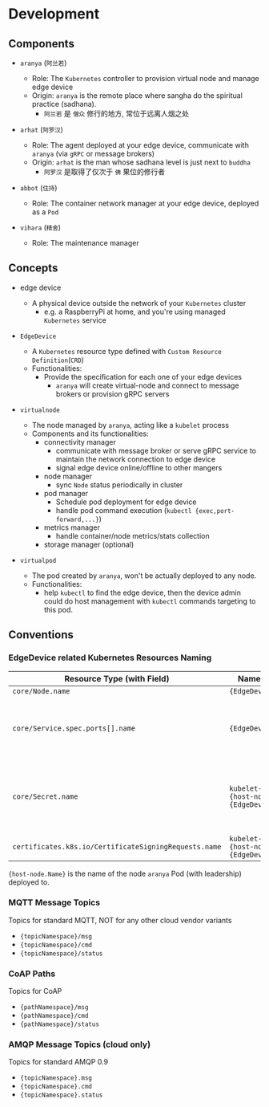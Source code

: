 # Development

## Components

- `aranya` (`阿兰若`)
  - Role: The `Kubernetes` controller to provision virtual node and manage edge device
  - Origin: `aranya` is the remote place where sangha do the spiritual practice (sadhana).
    - `阿兰若` 是 `僧众` 修行的地方, 常位于远离人烟之处

- `arhat` (`阿罗汉`)
  - Role: The agent deployed at your edge device, communicate with `aranya` (via `gRPC` or message brokers)
  - Origin: `arhat` is the man whose sadhana level is just next to `buddha`
    - `阿罗汉` 是取得了仅次于 `佛` 果位的修行者

- `abbot` (`住持`)
  - Role: The container network manager at your edge device, deployed as a `Pod`

- `vihara` (`精舍`)
  - Role: The maintenance manager

## Concepts

- edge device
  - A physical device outside the network of your `Kubernetes` cluster
    - e.g. a RaspberryPi at home, and you're using managed `Kubernetes` service

- `EdgeDevice`
  - A `Kubernetes` resource type defined with `Custom Resource Definition`(`CRD`)
  - Functionalities:
    - Provide the specification for each one of your edge devices
      - `aranya` will create virtual-node and connect to message brokers or provision gRPC servers

- `virtualnode`
  - The node managed by `aranya`, acting like a `kubelet` process
  - Components and its functionalities:
    - connectivity manager
      - communicate with message broker or serve gRPC service to maintain the network connection to edge device
      - signal edge device online/offline to other mangers
    - node manager
      - sync `Node` status periodically in cluster
    - pod manager
      - Schedule pod deployment for edge device
      - handle pod command execution (`kubectl {exec,port-forward,...}`)
    - metrics manager
      - handle container/node metrics/stats collection
    - storage manager (optional)

- `virtualpod`
  - The pod created by `aranya`, won't be actually deployed to any node.
  - Functionalities:
    - help `kubectl` to find the edge device, then the device admin could do host management with `kubectl` commands targeting to this pod.

## Conventions

### EdgeDevice related Kubernetes Resources Naming

| Resource Type (with Field)                            | Name Format                                      | Note                                                   |
| ----------------------------------------------------- | ------------------------------------------------ | ------------------------------------------------------ |
| `core/Node.name`                                      | `{EdgeDevice.Name}`                              |                                                        |
| `core/Service.spec.ports[].name`                      | `{EdgeDevice.Name}`                              | only applies to service for grpc based clients         |
| `core/Secret.name`                                    | `kubelet-tls.{host-node.Name}.{EdgeDevice.Name}` | used to cache generated kubelet cert for fast recreate |
| `certificates.k8s.io/CertificateSigningRequests.name` | `kubelet-tls.{host-node.Name}.{EdgeDevice.Name}` |                                                        |

`{host-node.Name}` is the name of the node `aranya` Pod (with leadership) deployed to.

### MQTT Message Topics

Topics for standard MQTT, NOT for any other cloud vendor variants

- `{topicNamespace}/msg`
- `{topicNamespace}/cmd`
- `{topicNamespace}/status`

### CoAP Paths

Topics for CoAP

- `{pathNamespace}/msg`
- `{pathNamespace}/cmd`
- `{pathNamespace}/status`

### AMQP Message Topics (cloud only)

Topics for standard AMQP 0.9

- `{topicNamespace}.msg`
- `{topicNamespace}.cmd`
- `{topicNamespace}.status`
